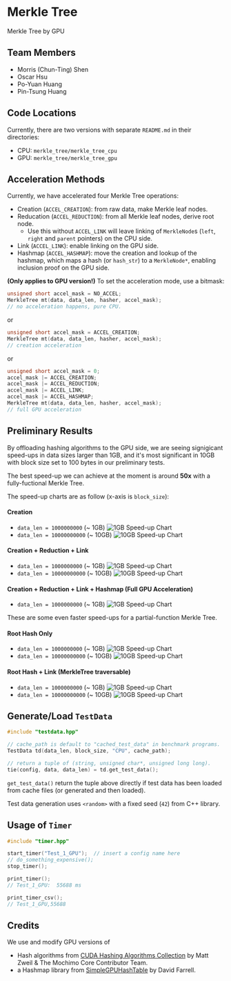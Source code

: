 # Merkle Tree
Merkle Tree by GPU

## Team Members
- Morris (Chun-Ting) Shen 
- Oscar Hsu
- Po-Yuan Huang
- Pin-Tsung Huang

## Code Locations
Currently, there are two versions with separate `README.md` in their directories:
- CPU: `merkle_tree/merkle_tree_cpu`
- GPU: `merkle_tree/merkle_tree_gpu`

## Acceleration Methods
Currently, we have accelerated four Merkle Tree operations:
- Creation (`ACCEL_CREATION`): from raw data, make Merkle leaf nodes.
- Reducation (`ACCEL_REDUCTION`): from all Merkle leaf nodes, derive root node.
  * Use this without `ACCEL_LINK` will leave linking of `MerkleNode`s
    (`left`, `right` and `parent` pointers) on the CPU side.
- Link (`ACCEL_LINK`): enable linking on the GPU side.
- Hashmap (`ACCEL_HASHMAP`): move the creation and lookup of the hashmap,
  which maps a hash (or `hash_str`) to a `MerkleNode*`, enabling inclusion
  proof on the GPU side.

**(Only applies to GPU version!)**
To set the acceleration mode, use a bitmask:
```C++
unsigned short accel_mask = NO_ACCEL;
MerkleTree mt(data, data_len, hasher, accel_mask);
// no acceleration happens, pure CPU.
```
or
```C++
unsigned short accel_mask = ACCEL_CREATION;
MerkleTree mt(data, data_len, hasher, accel_mask);
// creation acceleration
```
or
```C++
unsigned short accel_mask = 0;
accel_mask |= ACCEL_CREATION;
accel_mask |= ACCEL_REDUCTION;
accel_mask |= ACCEL_LINK;
accel_mask |= ACCEL_HASHMAP;
MerkleTree mt(data, data_len, hasher, accel_mask);
// full GPU acceleration
```


## Preliminary Results
By offloading hashing algorithms to the GPU side, we are seeing signigicant
speed-ups in data sizes larger than 1GB, and it's most significant in 10GB with
block size set to 100 bytes in our preliminary tests.

The best speed-up we can achieve at the moment is around **50x** with a fully-fuctional Merkle Tree.

The speed-up charts are as follow (x-axis is `block_size`):

#### Creation
- `data_len = 1000000000` (~ 1GB)
  ![1GB Speed-up Chart](pix/1GB_speedup_lv1.png)
- `data_len = 10000000000` (~ 10GB)
  ![10GB Speed-up Chart](pix/10GB_speedup_lv1.png)

<!--
#### Creation + Reduction
- `data_len = 1000000000` (~ 1GB)
  ![1GB Speed-up Chart](pix/1GB_speedup_lv2.png)
- `data_len = 10000000000` (~ 10GB)
  ![10GB Speed-up Chart](pix/10GB_speedup_lv2.png) -->

#### Creation + Reduction + Link
- `data_len = 1000000000` (~ 1GB)
  ![1GB Speed-up Chart](pix/1GB_speedup_lv3.png)
- `data_len = 10000000000` (~ 10GB)
  ![10GB Speed-up Chart](pix/10GB_speedup_lv3.png)

#### Creation + Reduction + Link + Hashmap (Full GPU Acceleration)
- `data_len = 1000000000` (~ 1GB)
  ![1GB Speed-up Chart](pix/1GB_speedup_lv4_full.png)
<!-- - `data_len = 10000000000` (~ 10GB)
  ![10GB Speed-up Chart](pix/10GB_speedup_lv4_full.png) -->

These are some even faster speed-ups for a partial-function Merkle Tree.

#### Root Hash Only
- `data_len = 1000000000` (~ 1GB)
  ![1GB Speed-up Chart](pix/1GB_speedup_root_hash_only.png)
- `data_len = 10000000000` (~ 10GB)
  ![10GB Speed-up Chart](pix/10GB_speedup_root_hash_only.png)

#### Root Hash + Link (MerkleTree traversable)
- `data_len = 1000000000` (~ 1GB)
  ![1GB Speed-up Chart](pix/1GB_speedup_root_hash_link.png)
- `data_len = 10000000000` (~ 10GB)
  ![10GB Speed-up Chart](pix/10GB_speedup_root_hash_link.png)


## Generate/Load `TestData`
```C++
#include "testdata.hpp"

// cache_path is default to "cached_test_data" in benchmark programs.
TestData td(data_len, block_size, "CPU", cache_path);

// return a tuple of (string, unsigned char*, unsigned long long).
tie(config, data, data_len) = td.get_test_data();
```
`get_test_data()` return the tuple above directly if test data has been loaded
from cache files (or generated and then loaded).

Test data generation uses `<random>` with a fixed seed (`42`) from C++ library.

## Usage of `Timer`
```C++
#include "timer.hpp"

start_timer("Test_1_GPU");  // insert a config name here
// do_something_expensive();
stop_timer();

print_timer();
// Test_1_GPU:  55688 ms

print_timer_csv();
// Test_1_GPU,55688
```

## Credits
We use and modify GPU versions of
- Hash algorithms from
[CUDA Hashing Algorithms Collection](https://github.com/mochimodev/cuda-hashing-algos) by Matt Zweil & The Mochimo Core Contributor Team.
- a Hashmap library from
[SimpleGPUHashTable](https://github.com/nosferalatu/SimpleGPUHashTable) by David Farrell.
